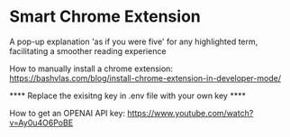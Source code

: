 # Smart Chrome Extension
A pop-up explanation 'as if you were five' for any highlighted term, facilitating a smoother reading experience

How to manually install a chrome extension: https://bashvlas.com/blog/install-chrome-extension-in-developer-mode/




**** Replace the exisitng key in .env file with your own key ****

How to get an OPENAI API key: https://www.youtube.com/watch?v=Ay0u4O6PoBE
